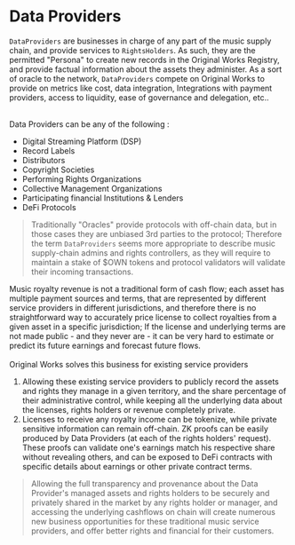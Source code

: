 # Data Providers

`DataProviders` are businesses in charge of any part of the music supply chain, and provide services to `RightsHolders`. As such, they are the permitted "Persona" to create new records in the Original Works Registry, and provide factual information about the assets they administer. As a sort of oracle to the network, `DataProviders` compete on Original Works to provide on metrics like cost, data integration, Integrations with payment providers, access to liquidity, ease of governance and delegation, etc..&#x20;

\
Data Providers can be any of the following :&#x20;

* Digital Streaming Platform (DSP)&#x20;
* Record Labels&#x20;
* Distributors
* Copyright Societies
* Performing Rights Organizations
* Collective Management Organizations
* Participating financial Institutions & Lenders
* DeFi Protocols

> Traditionally "Oracles" provide protocols with off-chain data, but in those cases they are unbiased 3rd parties to the protocol; Therefore the term `DataProviders` seems more appropriate to describe music supply-chain admins and rights controllers, as they will require to maintain a stake of $OWN tokens and protocol validators will validate their incoming transactions.

Music royalty revenue is not a traditional form of cash flow; each asset has multiple payment sources and terms, that are represented by different service providers in different jurisdictions, and therefore there is no straightforward way to accurately price license to collect royalties from a given asset in a specific jurisdiction; If the license and underlying terms are not made public - and they never are - it can be very hard to estimate or predict its future earnings and forecast future flows.\
\
Original Works solves this business for existing service providers

1. Allowing these existing service providers to publicly record the assets and rights they manage in a given territory, and the share percentage of their administrative control, while keeping all the underlying data about the licenses, rights holders or revenue completely private.
2. Licenses to receive any royalty income can be tokenize, while private sensitive information can remain off-chain. ZK proofs can be easily produced by Data Providers (at each of the rights holders' request). These proofs can validate one's earnings match his respective share without revealing others, and can be exposed to DeFi contracts with specific details about earnings or other private contract terms.

> Allowing the full transparency and provenance about the Data Provider's managed assets and rights holders to be securely and privately shared in the market by any rights holder or manager, and accessing the underlying cashflows on chain will create numerous new business opportunities for these traditional music service providers, and offer better rights and financial for their customers. &#x20;
